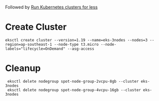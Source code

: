 Followed by  [Run Kubernetes clusters for less](https://aws.amazon.com/getting-started/hands-on/amazon-eks-with-spot-instances/?trk=gs_card)

# Create Cluster
```
eksctl create cluster --version=1.19 --name=eks-3nodes --nodes=3 --region=ap-southeast-1 --node-type t3.micro --node-labels="lifecycle=OnDemand" --asg-access
```



# Cleanup
```
 eksctl delete nodegroup spot-node-group-2vcpu-8gb --cluster eks-3nodes
 eksctl delete nodegroup spot-node-group-4vcpu-16gb --cluster eks-3nodes
```
